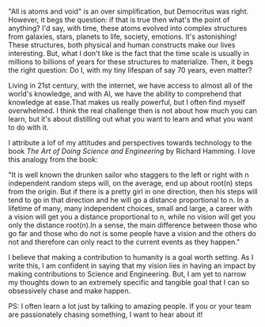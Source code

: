 
"All is atoms and void" is an over simplification, but Democritus was right. However, it begs the question: if that is true then what's the point of anything? I'd say, with time, these atoms evolved into complex structures from galaxies, stars, planets to life, society, emotions. It's astonishing! These structures, both physical and human constructs make our lives interesting. But, what I don't like is the fact that the time scale is usually in millions to billions of years for these structures to materialize. Then, it begs the right question: Do I, with my tiny lifespan of say 70 years, even matter? 

<!-- Imagine all the world's knowledge, books, art, science .... -->

Living in 21st century, with the internet, we have access to almost all of the world's knowledge, and with AI, we have the ability to comprehend that knowledge at ease.That makes us really powerful, but I often find myself overwhelmed. I think the real challenge then is not about how much you can learn, but it's about distilling out what you want to learn and what you want to do with it.

I attribute a lof of my attitudes and perspectives towards technology to the book _The Art of Doing Science and Engineering_ by Richard Hamming. I love this analogy from the book:

"It is well known the drunken sailor who staggers to the left or right with n independent random steps will, on the average, end up about root(n) steps from the origin. But if there is a pretty girl in one direction, then his steps will tend to go in that direction and he will go a distance proportional to n. In a lifetime of many, many independent choices, small and large, a career with a vision will get you a distance proportional to n, while no vision will get you only the distance root(n).In a sense, the main difference between those who go far and those who do not is some people have a vision and the others do not and therefore can only react to the current events as they happen."


I believe that making a contribution to humanity is a goal worth setting. As I write this, I am confident in saying that my vision lies in having an impact by making contributions to Science and Engineering. But, I am yet to narrow my thoughts down to an extremely specific and tangible goal that I can so obsessively chase and make happen.


PS: I often learn a lot just by talking to amazing people. If you or your team are passionately chasing something, I want to hear about it!
